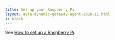 ```yaml
---
title: Set up your Raspberry Pi
layout: ayla-dynamic-gateway-agent-2018-11.html
i: block
---
```


See [How to set up a Raspberry Pi](/blog/how-to-set-up-a-raspberry-pi/).
